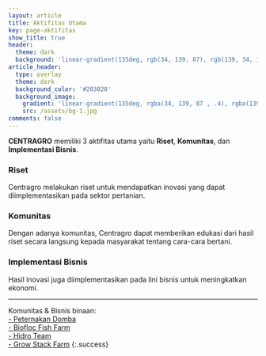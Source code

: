 ```yaml
---
layout: article
title: Aktifitas Utama
key: page-aktifitas
show_title: true
header:
  theme: dark
  background: 'linear-gradient(135deg, rgb(34, 139, 87), rgb(139, 34, 139))'
article_header:
  type: overlay
  theme: dark
  background_color: '#203028'
  background_image:
    gradient: 'linear-gradient(135deg, rgba(34, 139, 87 , .4), rgba(139, 34, 139, .4))'
    src: /assets/bg-1.jpg
comments: false
---
```


**CENTRAGRO** memiliki 3 aktifitas utama yaitu **Riset**, **Komunitas**, dan **Implementasi Bisnis**.

### Riset

Centragro melakukan riset untuk mendapatkan inovasi yang dapat diimplementasikan pada sektor pertanian.

### Komunitas

Dengan adanya komunitas, Centragro dapat memberikan edukasi dari hasil riset secara langsung kepada masyarakat tentang cara-cara bertani.

### Implementasi Bisnis

Hasil inovasi juga diimplementasikan pada lini bisnis untuk meningkatkan ekonomi.

<hr/>

Komunitas & Bisnis binaan:<br>
[- Peternakan Domba](http://wa.me/6287887621613)<br/>
[- Biofloc Fish Farm](http://wa.me/6281617345852)<br/>
[- Hidro Team](https://instagram.com/hidroteam_pdg)<br/>
[- Grow Stack Farm](https://instagram.com/gstackfarm)
{:.success}
